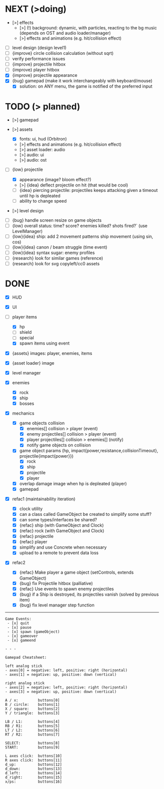 # NEXT (>doing)

- [>] effects
  - [>] (!) background: dynamic, with particles, reacting to the bg music (depends on OST and audio loader/manager)
  - [>] effects and animations (e.g. hit/collision effect)
- [ ] level design (design level1)
- [ ] {improve} circle collision calculation (without sqrt)
- [ ] verify performance issues
- [ ] {improve} projectile hitbox
- [ ] {improve} player hitbox
- [x] {improve} projectile appearance
- [x] {bug} gamepad (make it work interchangeably with keyboard/mouse)
  - [x] solution: on ANY menu, the game is notified of the preferred input

# TODO (> planned)

- [>] gamepad
- [>] assets

  - [x] fonts: ui, hud (Orbitron)
  - [>] effects and animations (e.g. hit/collision effect)
  - [>] asset loader: audio
  - [>] audio: ui
  - [>] audio: ost

- [ ] {low} projectile

  - [x] appearance (image? bloom effect?)
  - [>] {idea} deflect projectile on hit (that would be cool)
  - [ ] {idea} piercing projectile: projectiles keeps attacking given a timeout until hp is depleated
  - [ ] ability to change speed

- [>] level design
- [ ] {bug} handle screen resize on game objects
- [ ] {low} overall status: time? score? enemies killed? shots fired?` (use LevelManager)
- [ ] {low}{idea} ship: add 2 movement patterns ship movement (using sin, cos)
- [ ] {low}{idea} canon / beam struggle (time event)
- [ ] {low}{idea} syntax sugar: enemy profiles
- [ ] {research} look for similar games (reference)
- [ ] {research} look for svg copyleft/cc0 assets

# DONE

- [x] HUD
- [x] UI
- [ ] player items
  - [x] hp
  - [ ] shield
  - [ ] special
  - [x] spawn items using event
- [x] {assets} images: player, enemies, items
- [x] {asset loader} image
- [x] level manager
- [x] enemies
  - [x] rock
  - [x] ship
  - [x] bosses
- [x] mechanics

  - [x] game objects collision
    - [x] enemies[] collision > player (event)
    - [x] enemy projectiles[] collision > player (event)
    - [x] player projectiles[] collision > enemies[] (notify)
    - [x] notify game objects on collision
  - [x] game object params (hp, impact{power,resistance,collisionTimeout}, projectile{impact{power}})
    - [x] rock
    - [x] ship
    - [x] projectile
    - [x] player
  - [x] overlap damage image when hp is depleated (player)
  - [x] gamepad

- [x] refac1 (maintainability iteration)

  - [x] clock utility
  - [x] can a class called GameObject be created to simplify some stuff?
  - [x] can some types/interfaces be shared?
  - [x] {refac} ship (with GameObject and Clock)
  - [x] {refac} rock (with GameObject and Clock)
  - [x] {refac} projectile
  - [x] {refac} player
  - [x] simplify and use Concrete when necessary
  - [x] upload to a remote to prevent data loss

- [x] refac2

  - [x] {refac} Make player a game object (setControls, extends GameObject)
  - [x] {bug} fix Projectile hitbox (palliative)
  - [x] {refac} Use events to spawn enemy projectiles
  - [x] {bug} if a Ship is destroyed, its projectiles vanish (solved by previous item)
  - [x] {bug} fix level manager step function

---

```
Game Events:
 - [x] quit
 - [x] pause
 - [x] spawn (gameObject)
 - [x] gameover
 - [x] gameend

- - -

Gamepad Cheatsheet:

left analog stick
- axes[0] = negative: left, positive: right (horizontal)
- axes[1] = negative: up, positive: down (vertical)

right analog stick
- axes[2] = negative: left, positive: right (horizontal)
- axes[3] = negative: up, positive: down (vertical)

A / x:         buttons[0]
B / circle:    buttons[1]
X / square:    buttons[2]
Y / triangle:  buttons[3]

LB / L1:       buttons[4]
RB / R1:       buttons[5]
LT / L2:       buttons[6]
RT / R2:       buttons[7]

SELECT:        buttons[8]
START:         buttons[9]

L axes click:  buttons[10]
R axes click:  buttons[11]
d_up:          buttons[12]
d_down:        buttons[13]
d_left:        buttons[14]
d_right:       buttons[15]
x/ps:          buttons[16]
```

